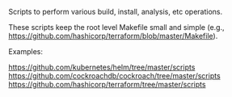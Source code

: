 Scripts to perform various build, install, analysis, etc operations.

These scripts keep the root level Makefile small and simple (e.g., https://github.com/hashicorp/terraform/blob/master/Makefile).

Examples:

https://github.com/kubernetes/helm/tree/master/scripts
https://github.com/cockroachdb/cockroach/tree/master/scripts
https://github.com/hashicorp/terraform/tree/master/scripts